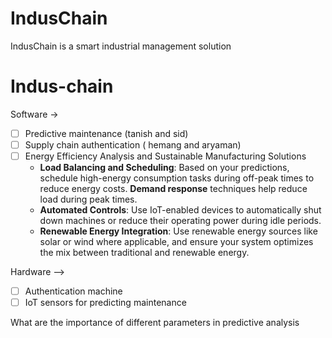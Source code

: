 # IndusChain
IndusChain is a smart industrial management solution



# Indus-chain

Software → 

- [ ]  Predictive  maintenance  (tanish and sid)
- [ ]  Supply chain authentication ( hemang and aryaman)
- [ ]  Energy Efficiency Analysis and Sustainable Manufacturing Solutions
    - **Load Balancing and Scheduling**: Based on your predictions, schedule high-energy consumption tasks during off-peak times to reduce energy costs. **Demand response** techniques help reduce load during peak times.
    - **Automated Controls**: Use IoT-enabled devices to automatically shut down machines or reduce their operating power during idle periods.
    - **Renewable Energy Integration**: Use renewable energy sources like solar or wind where applicable, and ensure your system optimizes the mix between traditional and renewable energy.

Hardware —>

- [ ]  Authentication machine
- [ ]  IoT sensors for predicting maintenance

What are the importance of different parameters in predictive analysis
